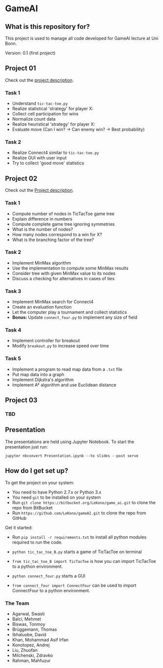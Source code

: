 # GameAI #

## What is this repository for? ##

This project is used to manage all code developed for GameAI lecture at Uni Bonn.

Version: 0.1 (first project)

## Project 01 ##
Check out the [project description](https://docs.google.com/viewer?a=v&pid=sites&srcid=ZGVmYXVsdGRvbWFpbnxiaXRnYW1lYWl8Z3g6NTY1YjdkMTkzOWM4YjM1NA).

### Task 1 ###
* Understand `tic-tac-toe.py`
* Realize statistical 'strategy' for player X:
* Collect cell participation for wins
* Normalize count data
* Realize heuristical 'strategy' for player X:
* Evaluate move (Can I win? -> Can enemy win? -> Best probability)

### Task 2 ###
* Realize Connect4 similar to `tic-tac-toe.py`
* Realize GUI with user input
* Try to collect 'good move' statistics

## Project 02 ##
Check out the [Project description](https://docs.google.com/viewer?a=v&pid=sites&srcid=ZGVmYXVsdGRvbWFpbnxiaXRnYW1lYWl8Z3g6NmE4ZTEyNjNkZTQzNWVmYg).

### Task 1 ###
* Compute number of nodes in TicTacToe game tree
* Explain difference in numbers
* Compute complete game tree ignoring symmetries
* What is the number of nodes?
* How many nodes correspond to a win for X?
* What is the branching factor of the tree?

### Task 2 ###
* Implement MinMax algorithm
* Use the implementation to compute some MinMax results
* Consider tree with given MinMax value to its nodes
* Discuss a checking for alternatives in cases of ties

### Task 3 ###
* Implement MinMax search for Connect4
* Create an evaluation function
* Let the computer play a tournament and collect statistics
* **Bonus:** Update `connect_four.py` to implement any size of field

### Task 4 ###
* Implement controller for breakout
* Modify `breakout.py` to increase speed over time

### Task 5 ###
* Implement a program to read map data from a `.txt` file
* Put map data into a graph
* Implement Dijkstra's algorithm
* Implement A* algorithm and use Euclidean distance

## Project 03 ##

### TBD ###

## Presentation ##
The presentations are held using Jupyter Notebook. To start
the presentation just run:

`jupyter nbconvert Presentation.ipynb --to slides --post serve`

## How do I get set up? ##
To get the project on your system:

* You need to have Python 2.7.x or Python 3.x
* You need `git` to be installed on your system
* Run `git clone https://bitbucket.org/LeKono/game_ai.git` to clone the repo from BitBucket
* Run `https://github.com/LeKono/gameAI.git` to clone the repo from GitHub

Get it started:

* Run `pip install -r requirements.txt` to install all python modules required to
run the code.

* `python tic_tac_toe_B.py` starts a game of TicTacToe on terminal
* `from tic_tac_toe_B import TicTacToe` is how you can import TicTacToe to a python environment.

* `python connect_four.py` starts a GUI
* `from connect_four import ConnectFour` can be used to import ConnectFour to a python environment.


### The Team ###

* Agarwal, Swasti
* Balci, Mehmet
* Biswas, Tonmoy
* Brüggemann, Thomas
* Ibhaluobe, David
* Khan, Mohammad Asif Irfan
* Konotopez, Andrej
* Liu, Zhuofan
* Milchenski, Zdravko
* Rahman, Mahfuzur